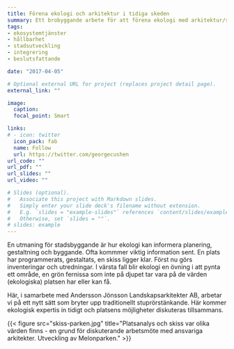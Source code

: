 ```yaml
---
title: Förena ekologi och arkitektur i tidiga skeden
summary: Ett brobyggande arbete för att förena ekologi med arkitektur/stadsplanering i ett tidigt skede.
tags:
- ekosystemtjänster
- hållbarhet
- stadsutveckling
- integrering
- beslutsfattande

date: "2017-04-05"

# Optional external URL for project (replaces project detail page).
external_link: ""

image: 
  caption:
  focal_point: Smart

links:
# - icon: twitter
  icon_pack: fab
  name: Follow
  url: https://twitter.com/georgecushen
url_code: ""
url_pdf: ""
url_slides: ""
url_video: ""

# Slides (optional).
#   Associate this project with Markdown slides.
#   Simply enter your slide deck's filename without extension.
#   E.g. `slides = "example-slides"` references `content/slides/example-slides.md`.
#   Otherwise, set `slides = ""`.
# slides: example
---
```


En utmaning för stadsbyggande är hur ekologi kan informera planering, gestaltning och byggande. Ofta kommmer viktig information sent. En plats har programmerats, gestaltats, en skiss ligger klar. Först nu görs inventeringar och utredningar. I värsta fall blir ekologi en övning i att pynta ett område, en grön fernissa som inte på djupet tar vara på de värden (ekologiska) platsen har eller kan få.

Här, i samarbete med Andersson Jönsson Landskapsarkitekter AB, arbetar vi på ett nytt sätt som bryter upp traditionellt stuprörstänkande. Här kommer ekologisk expertis in tidigt och platsens möjligheter diskuteras tillsammans. 

{{< figure src="skiss-parken.jpg" title="Platsanalys och skiss var olika värden finns - en grund för diskuterande arbetsmöte med ansvariga arkitekter. Utveckling av Melonparken." >}}

